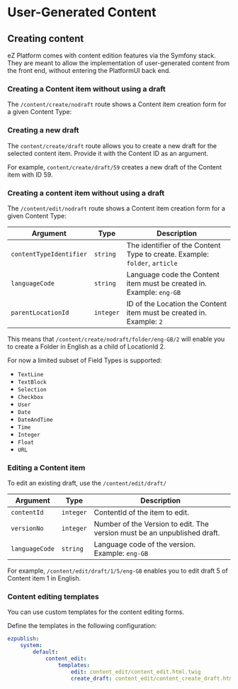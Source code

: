 # User-Generated Content

## Creating content

eZ Platform comes with content edition features via the Symfony stack. They are meant to allow the implementation of user-generated content from the front end, without entering the PlatformUI back end.

### Creating a Content item without using a draft

The `/content/create/nodraft` route shows a Content item creation form for a given Content Type:

### Creating a new draft

The `content/create/draft` route allows you to create a new draft for the selected content item.
Provide it with the Content ID as an argument.

For example, `content/create/draft/59` creates a new draft of the Content item with ID 59.

### Creating a content item without using a draft

The `/content/edit/nodraft` route shows a Content item creation form for a given Content Type:

| Argument                | Type      | Description                                                                |
|-------------------------|-----------|----------------------------------------------------------------------------|
| `contentTypeIdentifier` | `string`  | The identifier of the Content Type to create. Example: `folder`, `article` |
| `languageCode`          | `string`  | Language code the Content item must be created in. Example: `eng-GB`       |
| `parentLocationId`      | `integer` | ID of the Location the Content item must be created in. Example: `2`       |

This means that `/content/create/nodraft/folder/eng-GB/2` will enable you to create a Folder in English as a child of LocationId 2.

For now a limited subset of Field Types is supported:

- `TextLine`
- `TextBlock`
- `Selection`
- `Checkbox`
- `User`
- `Date`
- `DateAndTime`
- `Time`
- `Integer`
- `Float`
- `URL`

### Editing a Content item

To edit an existing draft, use the `/content/edit/draft/`

| Argument                | Type      | Description                                                              |
|-------------------------|-----------|--------------------------------------------------------------------------|
| `contentId`             | `integer` | ContentId of the item to edit.                                           |
| `versionNo`             | `integer` | Number of the Version to edit. The version must be an unpublished draft. |
| `languageCode`          | `string`  | Language code of the version. Example: `eng-GB`                          |

For example, `/content/edit/draft/1/5/eng-GB` enables you to edit draft 5 of Content item 1 in English.

### Content editing templates

You can use custom templates for the content editing forms.

Define the templates in the following configuration:

``` yaml
ezpublish:
    system:
        default:
            content_edit:
                templates:
                    edit: content_edit/content_edit.html.twig
                    create_draft: content_edit/content_create_draft.html.twig
```
